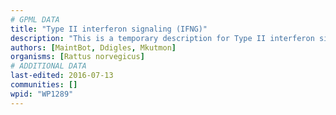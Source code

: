 ```yaml
---
# GPML DATA
title: "Type II interferon signaling (IFNG)"
description: "This is a temporary description for Type II interferon signaling (IFNG)"
authors: [MaintBot, Ddigles, Mkutmon]
organisms: [Rattus norvegicus]
# ADDITIONAL DATA
last-edited: 2016-07-13
communities: []
wpid: "WP1289"
---
```

